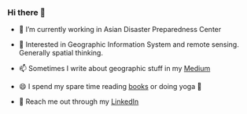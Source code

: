 ### Hi there 👋


- 🔭 I’m currently working in Asian Disaster Preparedness Center

- 🌱 Interested in Geographic Information System and remote sensing. Generally spatial thinking.  

- 📫 Sometimes I write about geographic stuff in my <a href="https://medium.com/@sryhandiniputeri">Medium</a>

- 😄 I spend my spare time reading <a href="https://www.goodreads.com/user/show/39816908-sry-handini-puteri">books</a> or doing yoga :lotus_position:

- :memo: Reach me out through my  <a href="https://www.linkedin.com/in/sry-handini-puteri-65631181/">LinkedIn</a>

